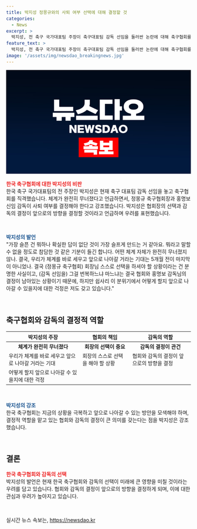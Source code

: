 ```yaml
---
title: 박지성 정몽규와의 사퇴 여부 선택에 대해 결정할 것
categories:
  - News
excerpt: >
  박지성, 전 축구 국가대표팀 주장이 축구대표팀 감독 선임을 둘러싼 논란에 대해 축구협회를 직격했다. 어떤 체계 자체가 완전히 무너졌지 않나. 결국, 체계를 바로 세우고 앞으로 나아갈 거라는 기대는 마지막이 아니었나. 언급하며 정몽규 축구협회장과 홍명보 신임 감독의 결정을 촉구했다. 분위기에서 어떻게 할지 걱정은 저도 갖고 있습니다.
feature_text: >
  박지성, 전 축구 국가대표팀 주장이 축구대표팀 감독 선임을 둘러싼 논란에 대해 축구협회를 직격했다. 어떤 체계 자체가 완전히 무너졌지 않나. 결국, 체계를 바로 세우고 앞으로 나아갈 거라는 기대는 마지막이 아니었나. 언급하며 정몽규 축구협회장과 홍명보 신임 감독의 결정을 촉구했다. 분위기에서 어떻게 할지 걱정은 저도 갖고 있습니다.
image: '/assets/img/newsdao_breakingnews.jpg'
---
```


<p><img src="/assets/img/newsdao_breakingnews.jpg" alt="ontimetimes 속보" /></p>

<p><b><span style="color: #ee2323;">한국 축구협회에 대한 박지성의 비판</span></b>
<br>
한국 축구 국가대표팀의 전 주장인 박지성은 현재 축구 대표팀 감독 선임을 놓고 축구협회를 직격했습니다. 체계가 완전히 무너졌다고 언급하면서, 정몽규 축구협회장과 홍명보 신임 감독이 사퇴 여부를 결정해야 한다고 강조했습니다. 박지성은 협회장의 선택과 감독의 결정이 앞으로의 방향을 결정할 것이라고 언급하며 우려를 표현했습니다.</p>

<p data-ke-size="size16">&nbsp;</p>

<p><b><span style="color: #1a5490;">박지성의 발언</span></b>
<br>
"가장 슬픈 건 뭐하나 확실한 답이 없단 것이 가장 슬프게 만드는 거 같아요. 뭐라고 말할 수 없을 정도로 참담한 것 같은 기분이 들긴 합니다. 어떤 체계 자체가 완전히 무너졌지 않나. 결국, 우리가 체계를 바로 세우고 앞으로 나아갈 거라는 기대는 5개월 전이 마지막이 아니었나. 결국 (정몽규 축구협회) 회장님 스스로 선택을 하셔야 할 상황이라는 건 분명한 사실이고, (감독 선임을) 그걸 번복하느냐 마느냐는 결국 협회와 홍명보 감독님의 결정이 남아있는 상황이기 때문에, 하지만 쉽사리 이 분위기에서 어떻게 할지 앞으로 나아갈 수 있을지에 대한 걱정은 저도 갖고 있습니다."</p>

<p data-ke-size="size16">&nbsp;</p>

<h2 data-ke-size="size26">축구협회와 감독의 결정적 역할</h2>

<table>
    <thead>
        <tr>
            <th>박지성의 주장</th>
            <th>협회의 책임</th>
            <th>감독의 역할</th>
        </tr>
    </thead>
    <tbody>
        <tr>
            <td style="text-align: center; height: 17px;"><b>체계가 완전히 무너졌다</b></td>
            <td style="text-align: center; height: 17px;"><b>회장의 선택이 중요</b></td>
            <td style="text-align: center; height: 17px;"><b>감독의 결정이 관건</b></td>
        </tr>
        <tr>
            <td>우리가 체계를 바로 세우고 앞으로 나아갈 거라는 기대</td>
            <td>회장의 스스로 선택을 해야 할 상황</td>
            <td>협회와 감독의 결정이 앞으로의 방향을 결정</td>
        </tr>
        <tr>
            <td>어떻게 할지 앞으로 나아갈 수 있을지에 대한 걱정</td>
            <td><br></td>
            <td><br></td>
        </tr>
    </tbody>
</table>

<p data-ke-size="size16">&nbsp;</p>

<p><b><span style="color: #1a5490;">박지성의 강조</span></b>
<br>
한국 축구협회는 지금의 상황을 극복하고 앞으로 나아갈 수 있는 방안을 모색해야 하며, 결정적 역할을 맡고 있는 협회와 감독의 결정이 큰 의미를 갖는다는 점을 박지성은 강조했습니다.</p>

<p data-ke-size="size16">&nbsp;</p>

<h2 data-ke-size="size26">결론</h2>

<p><b><span style="color: #ee2323;">한국 축구협회와 감독의 선택</span></b>
<br>
박지성의 발언은 현재 한국 축구협회와 감독의 선택이 미래에 큰 영향을 미칠 것이라는 우려를 담고 있습니다. 협회와 감독의 결정이 앞으로의 방향을 결정하게 되며, 이에 대한 관심과 우려가 높아지고 있습니다.</p>

<p data-ke-size="size16">&nbsp;</p>
실시간 뉴스 속보는, <a href="https://newsdao.kr" rel="dofollow">https://newsdao.kr</a>


